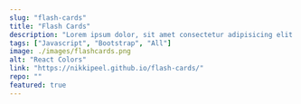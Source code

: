 ```yaml
---
slug: "flash-cards"
title: "Flash Cards"
description: "Lorem ipsum dolor, sit amet consectetur adipisicing elit. Neque molestias iste ipsa ab deserunt eveniet dolorem facere consequatur exercitationem necessitatibus. In, ipsa corporis totam beatae culpa quis aliquid delectus incidunt"
tags: ["Javascript", "Bootstrap", "All"]
image: ./images/flashcards.png
alt: "React Colors"
link: "https://nikkipeel.github.io/flash-cards/"
repo: ""
featured: true
---
```

